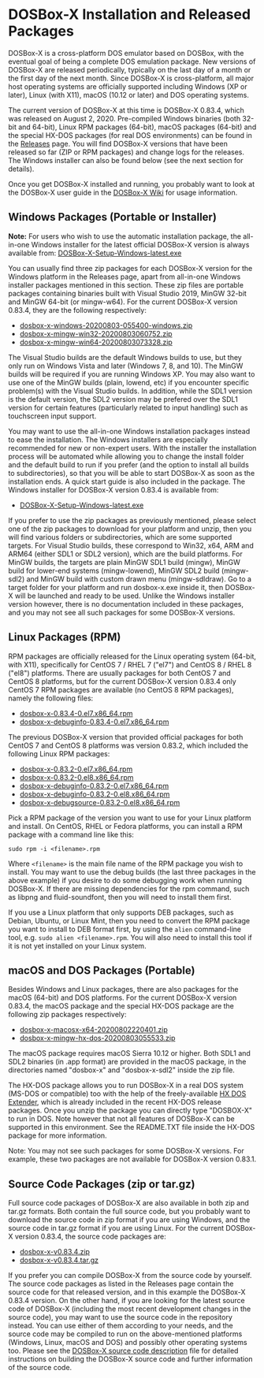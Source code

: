 DOSBox-X Installation and Released Packages 
===========================================

DOSBox-X is a cross-platform DOS emulator based on DOSBox, with the eventual goal of being a complete DOS emulation package. New versions of DOSBox-X are released periodically, typically on the last day of a month or the first day of the next month. Since DOSBox-X is cross-platform, all major host operating systems are officially supported including Windows (XP or later), Linux (with X11), macOS (10.12 or later) and DOS operating systems.

The current version of DOSBox-X at this time is DOSBox-X 0.83.4, which was released on August 2, 2020. Pre-compiled Windows binaries (both 32-bit and 64-bit), Linux RPM packages (64-bit), macOS packages (64-bit) and the special HX-DOS packages (for real DOS environments) can be found in the [Releases](https://github.com/joncampbell123/dosbox-x/releases) page. You will find DOSBox-X versions that have been released so far (ZIP or RPM packages) and change logs for the releases. The Windows installer can also be found below (see the next section for details).

Once you get DOSBox-X installed and running, you probably want to look at the DOSBox-X user guide in the [DOSBox-X Wiki](https://github.com/joncampbell123/dosbox-x/wiki) for usage information.

Windows Packages (Portable or Installer)
----------------------------------------

**Note:** For users who wish to use the automatic installation package, the all-in-one Windows installer for the latest official DOSBox-X version is always available from: [DOSBox-X-Setup-Windows-latest.exe](https://github.com/Wengier/dosbox-x-wiki/raw/master/DOSBox-X-Setup-Windows-latest.exe)

You can usually find three zip packages for each DOSBox-X version for the Windows platform in the Releases page, apart from all-in-one Windows installer packages mentioned in this section. These zip files are portable packages containing binaries built with Visual Studio 2019, MinGW 32-bit and MinGW 64-bit (or mingw-w64). For the current DOSBox-X version 0.83.4, they are the following respectively:

* [dosbox-x-windows-20200803-055400-windows.zip](https://github.com/joncampbell123/dosbox-x/releases/download/dosbox-x-v0.83.4/dosbox-x-windows-20200803-055400-windows.zip)
* [dosbox-x-mingw-win32-20200803060752.zip](https://github.com/joncampbell123/dosbox-x/releases/download/dosbox-x-v0.83.4/dosbox-x-mingw-win32-20200803060752.zip)
* [dosbox-x-mingw-win64-20200803073328.zip](https://github.com/joncampbell123/dosbox-x/releases/download/dosbox-x-v0.83.4/dosbox-x-mingw-win64-20200803073328.zip)

The Visual Studio builds are the default Windows builds to use, but they only run on Windows Vista and later (Windows 7, 8, and 10). The MinGW builds will be required if you are running Windows XP. You may also want to use one of the MinGW builds (plain, lowend, etc) if you encounter specific problem(s) with the Visual Studio builds. In addition, while the SDL1 version is the default version, the SDL2 version may be prefered over the SDL1 version for certain features (particularly related to input handling) such as touchscreen input support.

You may want to use the all-in-one Windows installation packages instead to ease the installation. The Windows installers are especially recommended for new or non-expert users. With the installer the installation process will be automated while allowing you to change the install folder and the default build to run if you prefer (and the option to install all builds to subdirectories), so that you will be able to start DOSBox-X as soon as the installation ends. A quick start guide is also included in the package. The Windows installer for DOSBox-X version 0.83.4 is available from:

* [DOSBox-X-Setup-Windows-latest.exe](https://github.com/Wengier/dosbox-x-wiki/raw/master/DOSBox-X-Setup-Windows-latest.exe)

If you prefer to use the zip packages as previously mentioned, please select one of the zip packages to download for your platform and unzip, then you will find various folders or subdirectories, which are some supported targets. For Visual Studio builds, these correspond to Win32, x64, ARM and ARM64 (either SDL1 or SDL2 version), which are the build platforms. For MinGW builds, the targets are plain MinGW SDL1 build (mingw), MinGW build for lower-end systems (mingw-lowend), MinGW SDL2 build (mingw-sdl2) and MinGW build with custom drawn menu (mingw-sdldraw). Go to a target folder for your platform and run dosbox-x.exe inside it, then DOSBox-X will be launched and ready to be used. Unlike the Windows installer version however, there is no documentation included in these packages, and you may not see all such packages for some DOSBox-X versions.

Linux Packages (RPM)
--------------------

RPM packages are officially released for the Linux operating system (64-bit, with X11), specifically for CentOS 7 / RHEL 7 ("el7") and CentOS 8 / RHEL 8 ("el8") platforms. There are usually packages for both CentOS 7 and CentOS 8 platforms, but for the current DOSBox-X version 0.83.4 only CentOS 7 RPM packages are available (no CentOS 8 RPM packages), namely the following files:

* [dosbox-x-0.83.4-0.el7.x86_64.rpm](https://github.com/joncampbell123/dosbox-x/releases/download/dosbox-x-v0.83.4/dosbox-x-0.83.4-0.el7.x86_64.rpm)
* [dosbox-x-debuginfo-0.83.4-0.el7.x86_64.rpm](https://github.com/joncampbell123/dosbox-x/releases/download/dosbox-x-v0.83.4/dosbox-x-debuginfo-0.83.4-0.el7.x86_64.rpm)

The previous DOSBox-X version that provided official packages for both CentOS 7 and CentOS 8 platforms was version 0.83.2, which included the following Linux RPM packages:

* [dosbox-x-0.83.2-0.el7.x86_64.rpm](https://github.com/joncampbell123/dosbox-x/releases/download/dosbox-x-v0.83.2/dosbox-x-0.83.2-0.el7.x86_64.rpm)
* [dosbox-x-0.83.2-0.el8.x86_64.rpm](https://github.com/joncampbell123/dosbox-x/releases/download/dosbox-x-v0.83.2/dosbox-x-0.83.2-0.el8.x86_64.rpm)
* [dosbox-x-debuginfo-0.83.2-0.el7.x86_64.rpm](https://github.com/joncampbell123/dosbox-x/releases/download/dosbox-x-v0.83.2/dosbox-x-debuginfo-0.83.2-0.el7.x86_64.rpm)
* [dosbox-x-debuginfo-0.83.2-0.el8.x86_64.rpm](https://github.com/joncampbell123/dosbox-x/releases/download/dosbox-x-v0.83.2/dosbox-x-debuginfo-0.83.2-0.el8.x86_64.rpm)
* [dosbox-x-debugsource-0.83.2-0.el8.x86_64.rpm](https://github.com/joncampbell123/dosbox-x/releases/download/dosbox-x-v0.83.2/dosbox-x-debugsource-0.83.2-0.el8.x86_64.rpm)

Pick a RPM package of the version you want to use for your Linux platform and install. On CentOS, RHEL or Fedora platforms, you can install a RPM package with a command line like this:

``sudo rpm -i <filename>.rpm``

Where ``<filename>`` is the main file name of the RPM package you wish to install. You may want to use the debug builds (the last three packages in the above example) if you desire to do some debugging work when running DOSBox-X. If there are missing dependencies for the rpm command, such as libpng and fluid-soundfont, then you will need to install them first.

If you use a Linux platform that only supports DEB packages, such as Debian, Ubuntu, or Linux Mint, then you need to convert the RPM package you want to install to DEB format first, by using the ```alien``` command-line tool, e.g. ```sudo alien <filename>.rpm```. You will also need to install this tool if it is not yet installed on your Linux system.

macOS and DOS Packages (Portable)
---------------------------------

Besides Windows and Linux packages, there are also packages for the macOS (64-bit) and DOS platforms. For the current DOSBox-X version 0.83.4, the macOS package and the special HX-DOS package are the following zip packages respectively:

* [dosbox-x-macosx-x64-20200802220401.zip](https://github.com/joncampbell123/dosbox-x/releases/download/dosbox-x-v0.83.4/dosbox-x-macosx-x64-20200802220401.zip)
* [dosbox-x-mingw-hx-dos-20200803055533.zip](https://github.com/joncampbell123/dosbox-x/releases/download/dosbox-x-v0.83.4/dosbox-x-mingw-hx-dos-20200803055533.zip)

The macOS package requires macOS Sierra 10.12 or higher. Both SDL1 and SDL2 binaries (in .app format) are provided in the macOS package, in the directories named "dosbox-x" and "dosbox-x-sdl2" inside the zip file.

The HX-DOS package allows you to run DOSBox-X in a real DOS system (MS-DOS or compatible) too with the help of the freely-available [HX DOS Extender](https://github.com/Baron-von-Riedesel/HX), which is already included in the recent HX-DOS release packages. Once you unzip the package you can directly type "DOSBOX-X" to run in DOS. Note however that not all features of DOSBox-X can be supported in this environment. See the README.TXT file inside the HX-DOS package for more information.

Note: You may not see such packages for some DOSBox-X versions. For example, these two packages are not available for DOSBox-X version 0.83.1.

Source Code Packages (zip or tar.gz)
------------------------------------

Full source code packages of DOSBox-X are also available in both zip and tar.gz formats. Both contain the full source code, but you probably want to download the source code in zip format if you are using Windows, and the source code in tar.gz format if you are using Linux. For the current DOSBox-X version 0.83.4, the source code packages are:

* [dosbox-x-v0.83.4.zip](https://github.com/joncampbell123/dosbox-x/archive/dosbox-x-v0.83.4.zip)
* [dosbox-x-v0.83.4.tar.gz](https://github.com/joncampbell123/dosbox-x/archive/dosbox-x-v0.83.4.tar.gz)

If you prefer you can compile DOSBox-X from the source code by yourself. The source code packages as listed in the Releases page contain the source code for that released version, and in this example the DOSBox-X 0.83.4 version. On the other hand, if you are looking for the latest source code of DOSBox-X (including the most recent development changes in the source code), you may want to use the source code in the repository instead. You can use either of them according to your needs, and the source code may be compiled to run on the above-mentioned platforms (Windows, Linux, macOS and DOS) and possibly other operating systems too. Please see the [DOSBox-X source code description](README.source-code-description) file for detailed instructions on building the DOSBox-X source code and further information of the source code.
